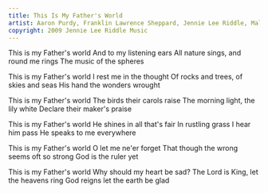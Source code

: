 ```yaml
---
title: This Is My Father's World
artist: Aaron Purdy, Franklin Lawrence Sheppard, Jennie Lee Riddle, Maltbie Davenport Babcock
copyright: 2009 Jennie Lee Riddle Music
---
```


This is my Father's world
And to my listening ears
All nature sings, and round me rings
The music of the spheres

This is my Father's world
I rest me in the thought
Of rocks and trees, of skies and seas
His hand the wonders wrought

This is my Father's world
The birds their carols raise
The morning light, the lily white
Declare their maker's praise

This is my Father's world
He shines in all that's fair
In rustling grass I hear him pass
He speaks to me everywhere

This is my Father's world
O let me ne'er forget
That though the wrong seems oft so strong
God is the ruler yet

This is my Father's world
Why should my heart be sad?
The Lord is King, let the heavens ring
God reigns let the earth be glad





